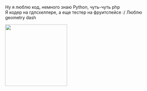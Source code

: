 Ну я люблю код, немного знаю Python, чуть-чуть php
<br>
Я кодер на гдпсхелпере, <spac color="blue">а еще тестер на фруитспейсе</span> :/ Люблю geometry dash

<img src="https://media.tenor.com/ZmkoHYMLGsIAAAAe/%D0%BA%D0%BE%D0%BC%D0%B0%D1%80%D1%83-%D0%BA%D0%BE%D1%82.png" width=200 height=200/>
